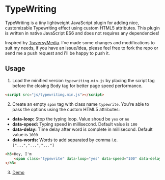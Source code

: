 # TypeWriting

TypeWriting is a tiny lightweight JavaScript plugin for adding nice, customizable Typewriting effect using custom HTML5 attributes. This plugin is written in native JavaScript ES6 and does not requires any dependencies!

Inspired by [TraversyMedia](https://www.traversymedia.com/). I've made some changes and modifications to suit my needs, if you have an issue/idea, please feel free to fork the repo or send me a push request and i'll be happy to push it.

## Usage

1. Load the minified version `typewriting.min.js` by placing the script tag before the closing Body tag for better page speed performance.
```html
<script src="js/typewriting.min.js"></script>
```
2. Create an empty `span` tag with class name `typewrite`. You're able to pass the options using the custom HTML5 attributes:

- **data-loop:** Stop the typing loop. Value shoud be `yes` or `no`
- **data-speed:** Typing speed in millisecond. Default value is `100`
- **data-delay:** Time delay after word is complete in millisecond. Default value is `1000`
- **data-words:** Words to add separated by comma i.e. `["...","...","..."]`

```html
<h3>Hey, I'm
    <span class="typewrite" data-loop="yes" data-speed="100" data-delay="1000" data-words='["word 1", "word 2", "word 3"]'></span>
</h3>
```
3. [Demo](https://awran5.github.io/typewriting/)
